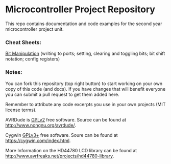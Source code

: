 # Microcontroller Project Repository

This repo contains documentation and code examples for the second year microcontroller project unit.

### Cheat Sheets:
[Bit Manipulation](bit_manipulation.md) (writing to ports; setting, clearing and toggling bits; bit shift notation; config registers)

### Notes:
You can fork this repository (top right button) to start working on your own copy of this code (and docs).
If you have changes that will benefit everyone you can submit a pull request to get them added here.

Remember to attribute any code excerpts you use in your own projects (MIT license terms).

AVRDude is [GPLv2](http://www.gnu.org/licenses/old-licenses/gpl-2.0.en.html) free software. Source can be found at http://www.nongnu.org/avrdude/.

Cygwin [GPLv3+](http://www.gnu.org/licenses/old-licenses/gpl-2.0.en.html) free software. Soure can be found at https://cygwin.com/index.html.

More Information on the HD44780 LCD library can be found at http://www.avrfreaks.net/projects/hd44780-library.
